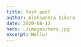```yaml
---
title: Test post
author: Aleksandra Sikora
date: 2020-08-12
hero: ./images/hero.jpg
excerpt: Hello!
---
```

